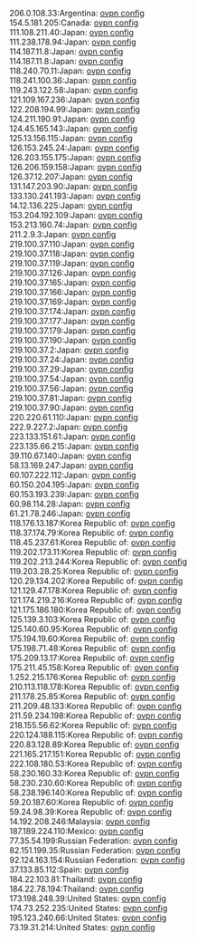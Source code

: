 206.0.108.33:Argentina: [ovpn config](vpn/206_0_108_33.ovpn)  
154.5.181.205:Canada: [ovpn config](vpn/154_5_181_205.ovpn)  
111.108.211.40:Japan: [ovpn config](vpn/111_108_211_40.ovpn)  
111.238.178.94:Japan: [ovpn config](vpn/111_238_178_94.ovpn)  
114.187.11.8:Japan: [ovpn config](vpn/114_187_11_8.ovpn)  
114.187.11.8:Japan: [ovpn config](vpn/114_187_11_8.ovpn)  
118.240.70.11:Japan: [ovpn config](vpn/118_240_70_11.ovpn)  
118.241.100.36:Japan: [ovpn config](vpn/118_241_100_36.ovpn)  
119.243.122.58:Japan: [ovpn config](vpn/119_243_122_58.ovpn)  
121.109.167.236:Japan: [ovpn config](vpn/121_109_167_236.ovpn)  
122.208.194.99:Japan: [ovpn config](vpn/122_208_194_99.ovpn)  
124.211.190.91:Japan: [ovpn config](vpn/124_211_190_91.ovpn)  
124.45.165.143:Japan: [ovpn config](vpn/124_45_165_143.ovpn)  
125.13.156.115:Japan: [ovpn config](vpn/125_13_156_115.ovpn)  
126.153.245.24:Japan: [ovpn config](vpn/126_153_245_24.ovpn)  
126.203.155.175:Japan: [ovpn config](vpn/126_203_155_175.ovpn)  
126.206.159.158:Japan: [ovpn config](vpn/126_206_159_158.ovpn)  
126.37.12.207:Japan: [ovpn config](vpn/126_37_12_207.ovpn)  
131.147.203.90:Japan: [ovpn config](vpn/131_147_203_90.ovpn)  
133.130.241.193:Japan: [ovpn config](vpn/133_130_241_193.ovpn)  
14.12.136.225:Japan: [ovpn config](vpn/14_12_136_225.ovpn)  
153.204.192.109:Japan: [ovpn config](vpn/153_204_192_109.ovpn)  
153.213.160.74:Japan: [ovpn config](vpn/153_213_160_74.ovpn)  
211.2.9.3:Japan: [ovpn config](vpn/211_2_9_3.ovpn)  
219.100.37.110:Japan: [ovpn config](vpn/219_100_37_110.ovpn)  
219.100.37.118:Japan: [ovpn config](vpn/219_100_37_118.ovpn)  
219.100.37.119:Japan: [ovpn config](vpn/219_100_37_119.ovpn)  
219.100.37.126:Japan: [ovpn config](vpn/219_100_37_126.ovpn)  
219.100.37.165:Japan: [ovpn config](vpn/219_100_37_165.ovpn)  
219.100.37.166:Japan: [ovpn config](vpn/219_100_37_166.ovpn)  
219.100.37.169:Japan: [ovpn config](vpn/219_100_37_169.ovpn)  
219.100.37.174:Japan: [ovpn config](vpn/219_100_37_174.ovpn)  
219.100.37.177:Japan: [ovpn config](vpn/219_100_37_177.ovpn)  
219.100.37.179:Japan: [ovpn config](vpn/219_100_37_179.ovpn)  
219.100.37.190:Japan: [ovpn config](vpn/219_100_37_190.ovpn)  
219.100.37.2:Japan: [ovpn config](vpn/219_100_37_2.ovpn)  
219.100.37.24:Japan: [ovpn config](vpn/219_100_37_24.ovpn)  
219.100.37.29:Japan: [ovpn config](vpn/219_100_37_29.ovpn)  
219.100.37.54:Japan: [ovpn config](vpn/219_100_37_54.ovpn)  
219.100.37.56:Japan: [ovpn config](vpn/219_100_37_56.ovpn)  
219.100.37.81:Japan: [ovpn config](vpn/219_100_37_81.ovpn)  
219.100.37.90:Japan: [ovpn config](vpn/219_100_37_90.ovpn)  
220.220.61.110:Japan: [ovpn config](vpn/220_220_61_110.ovpn)  
222.9.227.2:Japan: [ovpn config](vpn/222_9_227_2.ovpn)  
223.133.151.61:Japan: [ovpn config](vpn/223_133_151_61.ovpn)  
223.135.66.215:Japan: [ovpn config](vpn/223_135_66_215.ovpn)  
39.110.67.140:Japan: [ovpn config](vpn/39_110_67_140.ovpn)  
58.13.169.247:Japan: [ovpn config](vpn/58_13_169_247.ovpn)  
60.107.222.112:Japan: [ovpn config](vpn/60_107_222_112.ovpn)  
60.150.204.195:Japan: [ovpn config](vpn/60_150_204_195.ovpn)  
60.153.193.239:Japan: [ovpn config](vpn/60_153_193_239.ovpn)  
60.98.114.28:Japan: [ovpn config](vpn/60_98_114_28.ovpn)  
61.21.78.246:Japan: [ovpn config](vpn/61_21_78_246.ovpn)  
118.176.13.187:Korea Republic of: [ovpn config](vpn/118_176_13_187.ovpn)  
118.37.174.79:Korea Republic of: [ovpn config](vpn/118_37_174_79.ovpn)  
118.45.237.61:Korea Republic of: [ovpn config](vpn/118_45_237_61.ovpn)  
119.202.173.11:Korea Republic of: [ovpn config](vpn/119_202_173_11.ovpn)  
119.202.213.244:Korea Republic of: [ovpn config](vpn/119_202_213_244.ovpn)  
119.203.28.25:Korea Republic of: [ovpn config](vpn/119_203_28_25.ovpn)  
120.29.134.202:Korea Republic of: [ovpn config](vpn/120_29_134_202.ovpn)  
121.129.47.178:Korea Republic of: [ovpn config](vpn/121_129_47_178.ovpn)  
121.174.219.216:Korea Republic of: [ovpn config](vpn/121_174_219_216.ovpn)  
121.175.186.180:Korea Republic of: [ovpn config](vpn/121_175_186_180.ovpn)  
125.139.3.103:Korea Republic of: [ovpn config](vpn/125_139_3_103.ovpn)  
125.140.60.95:Korea Republic of: [ovpn config](vpn/125_140_60_95.ovpn)  
175.194.19.60:Korea Republic of: [ovpn config](vpn/175_194_19_60.ovpn)  
175.198.71.48:Korea Republic of: [ovpn config](vpn/175_198_71_48.ovpn)  
175.209.13.17:Korea Republic of: [ovpn config](vpn/175_209_13_17.ovpn)  
175.211.45.158:Korea Republic of: [ovpn config](vpn/175_211_45_158.ovpn)  
1.252.215.176:Korea Republic of: [ovpn config](vpn/1_252_215_176.ovpn)  
210.113.118.178:Korea Republic of: [ovpn config](vpn/210_113_118_178.ovpn)  
211.178.25.85:Korea Republic of: [ovpn config](vpn/211_178_25_85.ovpn)  
211.209.48.133:Korea Republic of: [ovpn config](vpn/211_209_48_133.ovpn)  
211.59.234.198:Korea Republic of: [ovpn config](vpn/211_59_234_198.ovpn)  
218.155.56.62:Korea Republic of: [ovpn config](vpn/218_155_56_62.ovpn)  
220.124.188.115:Korea Republic of: [ovpn config](vpn/220_124_188_115.ovpn)  
220.83.128.89:Korea Republic of: [ovpn config](vpn/220_83_128_89.ovpn)  
221.165.217.151:Korea Republic of: [ovpn config](vpn/221_165_217_151.ovpn)  
222.108.180.53:Korea Republic of: [ovpn config](vpn/222_108_180_53.ovpn)  
58.230.160.33:Korea Republic of: [ovpn config](vpn/58_230_160_33.ovpn)  
58.230.230.60:Korea Republic of: [ovpn config](vpn/58_230_230_60.ovpn)  
58.238.196.140:Korea Republic of: [ovpn config](vpn/58_238_196_140.ovpn)  
59.20.187.60:Korea Republic of: [ovpn config](vpn/59_20_187_60.ovpn)  
59.24.98.39:Korea Republic of: [ovpn config](vpn/59_24_98_39.ovpn)  
14.192.208.246:Malaysia: [ovpn config](vpn/14_192_208_246.ovpn)  
187.189.224.110:Mexico: [ovpn config](vpn/187_189_224_110.ovpn)  
77.35.54.199:Russian Federation: [ovpn config](vpn/77_35_54_199.ovpn)  
82.151.199.35:Russian Federation: [ovpn config](vpn/82_151_199_35.ovpn)  
92.124.163.154:Russian Federation: [ovpn config](vpn/92_124_163_154.ovpn)  
37.133.85.112:Spain: [ovpn config](vpn/37_133_85_112.ovpn)  
184.22.103.81:Thailand: [ovpn config](vpn/184_22_103_81.ovpn)  
184.22.78.194:Thailand: [ovpn config](vpn/184_22_78_194.ovpn)  
173.198.248.39:United States: [ovpn config](vpn/173_198_248_39.ovpn)  
174.73.252.235:United States: [ovpn config](vpn/174_73_252_235.ovpn)  
195.123.240.66:United States: [ovpn config](vpn/195_123_240_66.ovpn)  
73.19.31.214:United States: [ovpn config](vpn/73_19_31_214.ovpn)  
